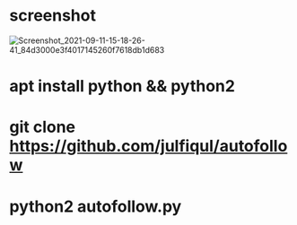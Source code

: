 # screenshot

![Screenshot_2021-09-11-15-18-26-41_84d3000e3f4017145260f7618db1d683](https://user-images.githubusercontent.com/90503756/132943619-678b59a7-9451-4dfe-9a73-e5df3a289e40.jpg)
# apt install python && python2
# git clone https://github.com/julfiqul/autofollow
# python2 autofollow.py
